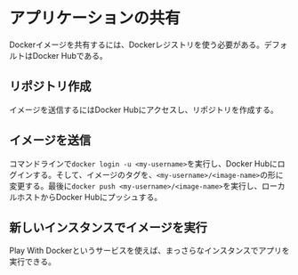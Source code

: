 # アプリケーションの共有

Dockerイメージを共有するには、Dockerレジストリを使う必要がある。デフォルトはDocker Hubである。

## リポジトリ作成

イメージを送信するにはDocker Hubにアクセスし、リポジトリを作成する。

## イメージを送信

コマンドラインで`docker login -u <my-username>`を実行し、Docker Hubにログインする。そして、イメージのタグを、`<my-username>/<image-name>`の形に変更する。最後に`docker push <my-username>/<image-name>`を実行し、ローカルホストからDocker Hubにプッシュする。

## 新しいインスタンスでイメージを実行

Play With Dockerというサービスを使えば、まっさらなインスタンスでアプリを実行できる。